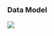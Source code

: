 ### Data Model

![](http://www.plantuml.com/plantuml/proxy?cache=no&src=https://raw.githubusercontent/oleksandrblazhko/ai-215-korchakovskij/blob/with-laboratory-work-7/2-SoftwareDesign/2.7-PlantUML/DataModel.puml)
